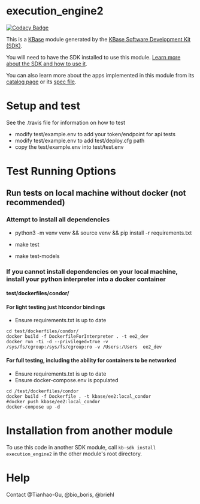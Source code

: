 
# execution_engine2  
  
[![Codacy Badge](https://api.codacy.com/project/badge/Grade/25af223aadd643ae9492c91a26f132e9)](https://app.codacy.com/gh/kbase/execution_engine2?utm_source=github.com&utm_medium=referral&utm_content=kbase/execution_engine2&utm_campaign=Badge_Grade_Dashboard)  
  
This is a [KBase](https://kbase.us) module generated by the [KBase Software Development Kit (SDK)](https://github.com/kbase/kb_sdk).  
  
You will need to have the SDK installed to use this module. [Learn more about the SDK and how to use it](https://kbase.github.io/kb_sdk_docs/).  
  
You can also learn more about the apps implemented in this module from its [catalog page](https://narrative.kbase.us/#catalog/modules/execution_engine2) or its [spec file]($module_name.spec).  
  
# Setup and test  
  
See the .travis file for information on how to test  
  
* modify test/example.env to add your token/endpoint for api tests  
* modify test/example.env to add test/deploy.cfg path  
* copy the test/example.env into test/test.env  
  
# Test Running Options  
  
## Run tests on local machine without docker (not recommended)  
### Attempt to install all dependencies  
* python3 -m venv venv && source venv && pip install -r requirements.txt  
  
* make test  
* make test-models  
  
### If you cannot install dependencies on your local machine, install your python interpreter into a docker container  
#### test/dockerfiles/condor/  
  
#### For light testing just htcondor bindings  
* Ensure requirements.txt is up to date  
```  
cd test/dockerfiles/condor/  
docker build -f DockerfileForInterpreter . -t ee2_dev  
docker run -ti -d --privileged=true -v /sys/fs/cgroup:/sys/fs/cgroup:ro -v /Users:/Users  ee2_dev  
```  
  
  
#### For full testing, including the ability for containers to be networked  
* Ensure requirements.txt is up to date  
* Ensure docker-compose.env is populated  
```  
cd /test/dockerfiles/condor  
docker build -f Dockerfile . -t kbase/ee2:local_condor  
#docker push kbase/ee2:local_condor  
docker-compose up -d  
```  
  
  
# Installation from another module  
  
To use this code in another SDK module, call `kb-sdk install execution_engine2` in the other module's root directory.  
  
# Help  
  
Contact @Tianhao-Gu, @bio_boris, @briehl